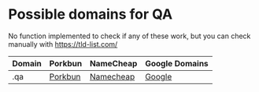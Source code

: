 # Possible domains for QA

No function implemented to check if any of these work, but you can check manually with https://tld-list.com/

| Domain | Porkbun | NameCheap | Google Domains |
|---|---|---|---|
| .qa | [Porkbun](https://porkbun.com/checkout/search?prb=e814663da1&tlds=&idnLanguage=&search=search&q=.qa) | [Namecheap](https://www.namecheap.com/domains/registration/results/?domain=.qa) | [Google](https://domains.google.com/registrar/search?searchTerm=.qa) |
